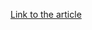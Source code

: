 [Link to the article](https://securityaffairs.com/169659/apt/openai-reports-iran-and-china-linked-apt-used-chatgpt.html)
